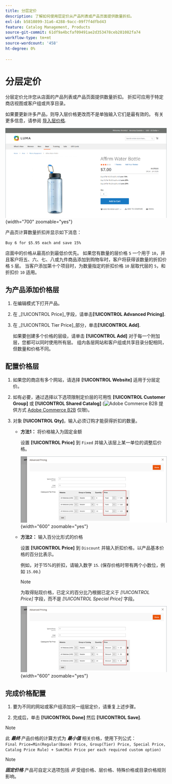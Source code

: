 ```yaml
---
title: 分层定价
description: 了解如何使用层定价从产品列表或产品页面提供数量折扣。
exl-id: b5810899-31a6-4288-9acc-09f7f4dfbd43
feature: Catalog Management, Products
source-git-commit: 61df9a4bcfaf09491ae2d353478ceb281082fa74
workflow-type: tm+mt
source-wordcount: '458'
ht-degree: 0%

---
```


# 分层定价

分层定价允许您从店面的产品列表或产品页面提供数量折扣。 折扣可应用于特定商店视图或客户组或共享目录。

如果要更新许多产品，则导入层价格更改而不是单独输入它们是最有效的。 有关更多信息，请参阅 [导入层价格](../systems/data-import-price-tier.md).

![店面产品页面上的层价格](./assets/product-price-tier-storefront.png){width="700" zoomable="yes"}

产品页计算数量折扣并显示如下消息：

`Buy 6 for $5.95 each and save 15%`

店面中的价格从最高价到最低价优先。 如果您有数量的层价格 `5` 一个用于 `10`，并且客户将五、六、七、八或九件商品添加到购物车时，客户将获得该数量的折扣价格 `5` 层。 当客户添加第十个项目时，为数量指定的折扣价格 `10` 层取代层的 `5`，和折扣价 `10` 适用。

## 为产品添加价格层

1. 在编辑模式下打开产品。

1. 在 _[!UICONTROL Price]_字段，请单击&#x200B;**[!UICONTROL Advanced Pricing]**.

1. 在 _[!UICONTROL Tier Price]_部分，单击&#x200B;**[!UICONTROL Add]**.

   如果要创建多个价格的层级，请单击 **[!UICONTROL Add]** 对于每一个附加层，您都可以同时使用所有层。 组内各层网站和客户组或共享目录分配相同，但数量和价格不同。

## 配置价格层

1. 如果您的商店有多个网站，请选择 **[!UICONTROL Website]** 适用于分层定价。

1. 如有必要，通过选择以下选项限制定价层的可用性 **[!UICONTROL Customer Group]** 或 **[!UICONTROL Shared Catalog]** (![Adobe Commerce B2B](../assets/b2b.svg) 提供方式 [Adobe Commerce B2B](./b2b/../introduction.md) 仅限)。

1. 对象 **[!UICONTROL Qty]**，输入必须订购才能获得折扣的数量。

   - **方法1：** 将价格输入为固定金额

     设置 **[!UICONTROL Price]** 到 `Fixed` 并输入该层上某一单位的调整后价格。

     ![将层价格作为固定金额](./assets/product-price-tier-fixed.png){width="600" zoomable="yes"}

   - **方法2：** 输入百分比形式的价格

     设置 **[!UICONTROL Price]** 到 `Discount` 并输入折扣价格，以产品基本价格的百分比表示。

     例如，对于15%的折扣，请输入数字 `15`. (保存价格时带有两个小数位，例如 `15.00`.)

     >[!NOTE]
     >
     >为取得贴现价格，已定义的百分比乃根据已定义于 _[!UICONTROL Price]_ 字段，而不是 _[!UICONTROL Special Price]_ 字段。

     ![以百分比表示的分层价格](./assets/product-price-tier-discount.png){width="600" zoomable="yes"}

## 完成价格配置

1. 要为不同的网站或客户组添加另一组层定价，请重复上述步骤。

1. 完成后，单击 **[!UICONTROL Done]** 然后 **[!UICONTROL Save]**.

>[!NOTE]
>
>此 **_最终_** 产品价格的计算方式为 **_最小值_** 相关价格，使用下列公式： <br/>`Final Price=Min(Regular(Base) Price, Group(Tier) Price, Special Price, Catalog Price Rule) + Sum(Min Price per each required custom option)`

>[!NOTE]
>
>**_固定价格_** 产品可自定义选项包括 _非_ 受组价格、层价格、特殊价格或目录价格规则影响。
